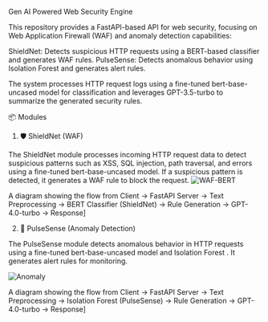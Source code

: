 Gen AI Powered Web Security Engine

This repository provides a FastAPI-based API for web security, focusing on Web Application Firewall (WAF) and anomaly detection capabilities:

ShieldNet: Detects suspicious HTTP requests using a BERT-based classifier and generates WAF rules.
PulseSense: Detects anomalous behavior using Isolation Forest and generates alert rules.

The system processes HTTP request logs using a fine-tuned bert-base-uncased model for classification and leverages GPT-3.5-turbo to summarize the generated security rules.

📦 Modules

1. 🛡️ ShieldNet (WAF)

The ShieldNet module processes incoming HTTP request data to detect suspicious patterns such as XSS, SQL injection, path traversal, and errors using a fine-tuned bert-base-uncased model. If a suspicious pattern is detected, it generates a WAF rule to block the request.
![WAF-BERT](https://github.com/user-attachments/assets/c4723a92-23a0-4500-b030-f72ae711833b)



A diagram showing the flow from Client → FastAPI Server → Text Preprocessing → BERT Classifier (ShieldNet) → Rule Generation → GPT-4.0-turbo → Response]






2. 🚨 PulseSense (Anomaly Detection)

The PulseSense module detects anomalous behavior in HTTP requests using a fine-tuned bert-base-uncased model and Isolation Forest . It generates alert rules for monitoring.

![Anomaly](https://github.com/user-attachments/assets/036411c6-f3ef-433a-9769-9089e508f1fd)



A diagram showing the flow from Client → FastAPI Server → Text Preprocessing → Isolation Forest (PulseSense) → Rule Generation → GPT-4.0-turbo → Response]






